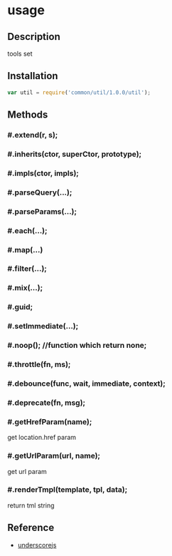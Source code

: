 usage
============
## Description
tools set

## Installation
``` js
var util = require('common/util/1.0.0/util');
```

## Methods
### \#.extend(r, s);
### \#.inherits(ctor, superCtor, prototype);
### \#.impls(ctor, impls);
### \#.parseQuery(...);
### \#.parseParams(...);
### \#.each(...);
### \#.map(...)
### \#.filter(...);
### \#.mix(...);
### \#.guid;
### \#.setImmediate(...);
### \#.noop(); //function which return none;
### \#.throttle(fn, ms);
### \#.debounce(func, wait, immediate, context);
### \#.deprecate(fn, msg);
### \#.getHrefParam(name);
get location.href param
### \#.getUrlParam(url, name);
get  url param
### \#.renderTmpl(template, tpl, data);
return tml string

## Reference

* [underscorejs](http://underscorejs.org/)
